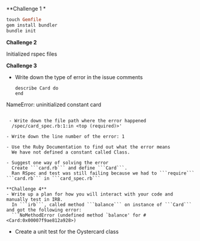 **Challenge 1 *
```ruby
touch Gemfile
gem install bundler
bundle init
```

**Challenge 2**

Initialized rspec files

**Challenge 3**

- Write down the type of error in the issue comments
  ``` Failure/Error:
  describe Card do
  end

NameError:
  uninitialized constant card
```

 - Write down the file path where the error happened
  /spec/card_spec.rb:1:in <top (required)>'

- Write down the line number of the error: 1

- Use the Ruby Documentation to find out what the error means
  We have not defined a constant called Class.

- Suggest one way of solving the error
  Create ```card.rb``` and define ```Card```.
  Ran RSpec and test was still failing because we had to ```require``` ```card.rb``` in ```card_spec.rb```

**Challenge 4**
- Write up a plan for how you will interact with your code and manually test in IRB.
  In ```irb```, called method ```balance``` on instance of ```Card``` and got the following error:
  ```NoMethodError (undefined method `balance' for #<Card:0x00007f9ae812a928>)
  ```
-  Create a unit test for the Oystercard class
